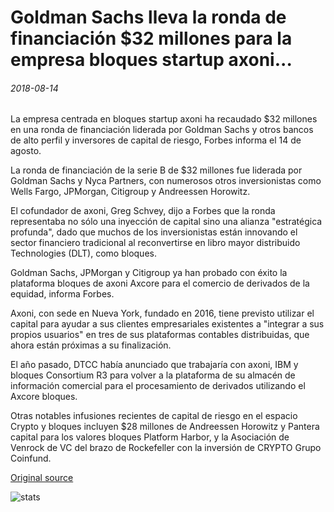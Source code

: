 # Goldman Sachs lleva la ronda de financiación $32 millones para la empresa bloques startup axoni...

###### 2018-08-14

La empresa centrada en bloques startup axoni ha recaudado $32 millones en una ronda de financiación liderada por Goldman Sachs y otros bancos de alto perfil y inversores de capital de riesgo, Forbes informa el 14 de agosto.

La ronda de financiación de la serie B de $32 millones fue liderada por Goldman Sachs y Nyca Partners, con numerosos otros inversionistas como Wells Fargo, JPMorgan, Citigroup y Andreessen Horowitz.

El cofundador de axoni, Greg Schvey, dijo a Forbes que la ronda representaba no sólo una inyección de capital sino una alianza "estratégica profunda", dado que muchos de los inversionistas están innovando el sector financiero tradicional al reconvertirse en libro mayor distribuido Technologies (DLT), como bloques.

Goldman Sachs, JPMorgan y Citigroup ya han probado con éxito la plataforma bloques de axoni Axcore para el comercio de derivados de la equidad, informa Forbes.

Axoni, con sede en Nueva York, fundado en 2016, tiene previsto utilizar el capital para ayudar a sus clientes empresariales existentes a "integrar a sus propios usuarios" en tres de sus plataformas contables distribuidas, que ahora están próximas a su finalización.

El año pasado, DTCC había anunciado que trabajaría con axoni, IBM y bloques Consortium R3 para volver a la plataforma de su almacén de información comercial para el procesamiento de derivados utilizando el Axcore bloques.

Otras notables infusiones recientes de capital de riesgo en el espacio Crypto y bloques incluyen $28 millones de Andreessen Horowitz y Pantera capital para los valores bloques Platform Harbor, y la Asociación de Venrock de VC del brazo de Rockefeller con la inversión de CRYPTO Grupo Coinfund.

[Original source](https://cointelegraph.com/news/goldman-sachs-leads-32-million-funding-round-for-enterprise-blockchain-startup-axon)

![stats](https://c.statcounter.com/11760860/0/a89fa40b/1/ "stats")